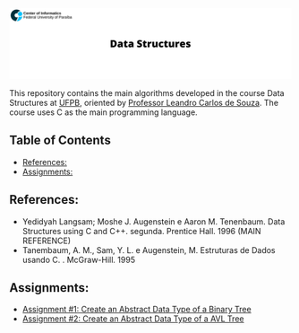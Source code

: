 <p align="center">
  <img src="assets/banner_ds.png" >
</p>

This repository contains the main algorithms developed in the course Data Structures at [UFPB](https://www.ufpb.br), oriented by [Professor Leandro Carlos de Souza](http://lattes.cnpq.br/7894153744845649). The course uses C as the main programming language. 

## Table of Contents
- [References:](#references)
- [Assignments:](#assignments)

## References:
- Yedidyah Langsam; Moshe J. Augenstein e Aaron M. Tenenbaum. Data Structures using C and C++. segunda. Prentice Hall. 1996 (MAIN REFERENCE)
- Tanembaum, A. M., Sam, Y. L. e Augenstein, M. Estruturas de Dados usando C. . McGraw-Hill. 1995

## Assignments:
 - [Assignment #1: Create an Abstract Data Type of a Binary Tree](https://github.com/mateustosta/data-structures/tree/master/Assignment%20%231/binary-tree)
 - [Assignment #2: Create an Abstract Data Type of a AVL Tree](https://github.com/mateustosta/data-structures/tree/master/Assignment%20%231/avl-tree)